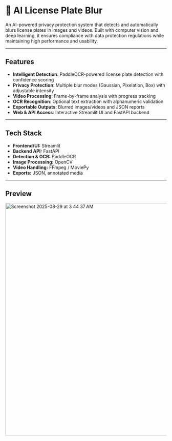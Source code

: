# 🚗 AI License Plate Blur

An AI-powered privacy protection system that detects and automatically blurs license plates in images and videos. Built with computer vision and deep learning, it ensures compliance with data protection regulations while maintaining high performance and usability.  

---

## Features
- **Intelligent Detection**: PaddleOCR-powered license plate detection with confidence scoring  
- **Privacy Protection**: Multiple blur modes (Gaussian, Pixelation, Box) with adjustable intensity  
- **Video Processing**: Frame-by-frame analysis with progress tracking  
- **OCR Recognition**: Optional text extraction with alphanumeric validation  
- **Exportable Outputs**: Blurred images/videos and JSON reports  
- **Web & API Access**: Interactive Streamlit UI and FastAPI backend  

---

## Tech Stack
- **Frontend/UI:** Streamlit  
- **Backend API:** FastAPI  
- **Detection & OCR:** PaddleOCR  
- **Image Processing:** OpenCV  
- **Video Handling:** FFmpeg / MoviePy  
- **Exports:** JSON, annotated media  

---

## Preview
<img width="603" height="726" alt="Screenshot 2025-08-29 at 3 44 37 AM" src="https://github.com/user-attachments/assets/f4b98a0a-da5b-415f-8cf2-b8d26ed1c631" />
